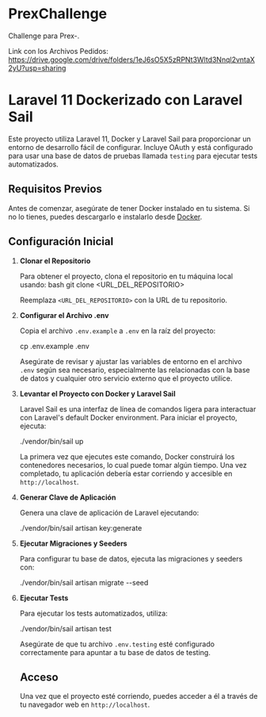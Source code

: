 # PrexChallenge
Challenge para Prex-.

Link con los Archivos Pedidos: https://drive.google.com/drive/folders/1eJ6sO5X5zRPNt3Wltd3Nnql2vntaX2yU?usp=sharing


# Laravel 11 Dockerizado con Laravel Sail

Este proyecto utiliza Laravel 11, Docker y Laravel Sail para proporcionar un entorno de desarrollo fácil de configurar. Incluye OAuth y está configurado para usar una base de datos de pruebas llamada `testing` para ejecutar tests automatizados.

## Requisitos Previos

Antes de comenzar, asegúrate de tener Docker instalado en tu sistema. Si no lo tienes, puedes descargarlo e instalarlo desde [Docker](https://www.docker.com/products/docker-desktop).

## Configuración Inicial

1. **Clonar el Repositorio**

    Para obtener el proyecto, clona el repositorio en tu máquina local usando:
    bash
    git clone <URL_DEL_REPOSITORIO>


   Reemplaza `<URL_DEL_REPOSITORIO>` con la URL de tu repositorio.

2. **Configurar el Archivo .env**

   Copia el archivo `.env.example` a `.env` en la raíz del proyecto:

   cp .env.example .env


   Asegúrate de revisar y ajustar las variables de entorno en el archivo `.env` según sea necesario, especialmente las relacionadas con la base de datos y cualquier otro servicio externo que el proyecto utilice.

3. **Levantar el Proyecto con Docker y Laravel Sail**

   Laravel Sail es una interfaz de línea de comandos ligera para interactuar con Laravel's default Docker environment. Para iniciar el proyecto, ejecuta:

    ./vendor/bin/sail up


   La primera vez que ejecutes este comando, Docker construirá los contenedores necesarios, lo cual puede tomar algún tiempo. Una vez completado, tu aplicación debería estar corriendo y accesible en `http://localhost`.

4. **Generar Clave de Aplicación**

   Genera una clave de aplicación de Laravel ejecutando:

   ./vendor/bin/sail artisan key:generate


    
5. **Ejecutar Migraciones y Seeders**

   Para configurar tu base de datos, ejecuta las migraciones y seeders con:

   ./vendor/bin/sail artisan migrate --seed



6. **Ejecutar Tests**

   Para ejecutar los tests automatizados, utiliza:


   ./vendor/bin/sail artisan test



   
   Asegúrate de que tu archivo `.env.testing` esté configurado correctamente para apuntar a tu base de datos de testing.

    ## Acceso

    Una vez que el proyecto esté corriendo, puedes acceder a él a través de tu navegador web en `http://localhost`.




